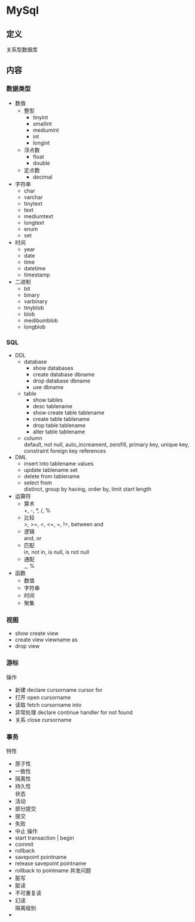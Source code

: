 # MySql #

## 定义 ##
关系型数据库

## 内容 ##
### 数据类型 ###
  - 数值
    - 整型
      - tinyint
      - smallint
      - mediumint
      - int
      - longint
    - 浮点数
      - float
      - double
    - 定点数
      - decimal
  - 字符串
    - char
    - varchar
    - tinytext
    - text
    - mediumtext
    - longtext
    - enum
    - set
  - 时间
    - year
    - date
    - time
    - datetime
    - timestamp
  - 二进制
    - bit
    - binary
    - varbinary
    - tinyblob
    - blob
    - medibumblob
    - longblob

### SQL ###
  - DDL
    - database
      - show databases 
      - create database dbname 
      - drop database dbname
      - use dbname
    - table
      - show tables
      - desc tablename
      - show create table tablename
      - create table tablename
      - drop table tablename
      - alter table tablename
    - column  
      default, not null, auto_increament, zerofill, primary key, unique key, constraint foreign key references
  - DML 
    - insert into tablename values
    - update tablename set 
    - delete from tablename
    - select from   
      distinct, group by having, order by, limit start length
  - 运算符
    - 算术  
    +, -, *, /, %
    - 比较  
    \>, >=, <, <=, =, !=, between and
    - 逻辑  
    and, or
    - 匹配  
    in, not in, is null, is not null
    - 通配  
    _, %
  - 函数
    - 数值
    - 字符串
    - 时间
    - 聚集

### 视图 ###
  - show create view
  - create view viewname as
  - drop view

### 游标 ###
操作  
  - 新建 declare cursorname cursor for
  - 打开 open cursorname
  - 读取 fetch cursorname into 
  - 异常处理 declare continue handler for not found
  - 关系 close cursorname

### 事务 ###
特性  
  - 原子性
  - 一致性
  - 隔离性
  - 持久性  
状态  
  - 活动
  - 部分提交
  - 提交
  - 失败
  - 中止
操作  
  - start transaction | begin
  - commit
  - rollback
  - savepoint pointname
  - release savepoint pointname
  - rollback to pointname
并发问题  
  - 脏写
  - 脏读
  - 不可重复读
  - 幻读  
隔离级别  
  - 

